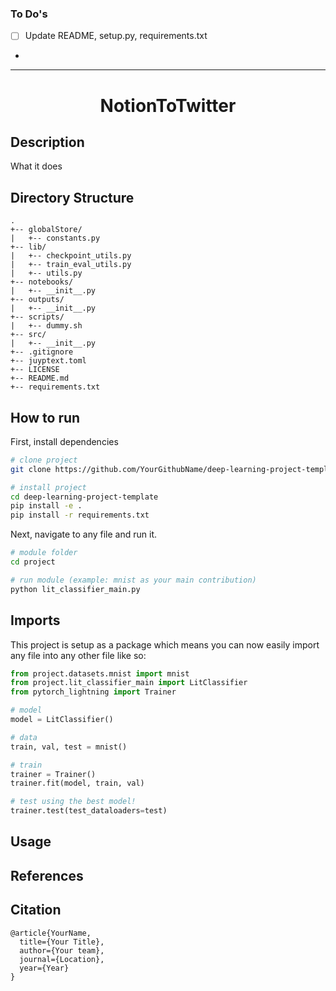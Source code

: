 ### To Do's
- [ ] Update README, setup.py, requirements.txt
-   

---

<div align="center">    
 
# NotionToTwitter  
 
</div>
 
## Description   
What it does   

## Directory Structure

```
.
+-- globalStore/
|   +-- constants.py
+-- lib/
|   +-- checkpoint_utils.py
|   +-- train_eval_utils.py
|   +-- utils.py
+-- notebooks/
|   +-- __init__.py
+-- outputs/
|   +-- __init__.py
+-- scripts/
|   +-- dummy.sh
+-- src/
|   +-- __init__.py
+-- .gitignore
+-- juyptext.toml
+-- LICENSE
+-- README.md
+-- requirements.txt
```

## How to run   
First, install dependencies   
```bash
# clone project   
git clone https://github.com/YourGithubName/deep-learning-project-template

# install project   
cd deep-learning-project-template 
pip install -e .   
pip install -r requirements.txt
 ```   
 Next, navigate to any file and run it.   
 ```bash
# module folder
cd project

# run module (example: mnist as your main contribution)   
python lit_classifier_main.py    
```

## Imports
This project is setup as a package which means you can now easily import any file into any other file like so:
```python
from project.datasets.mnist import mnist
from project.lit_classifier_main import LitClassifier
from pytorch_lightning import Trainer

# model
model = LitClassifier()

# data
train, val, test = mnist()

# train
trainer = Trainer()
trainer.fit(model, train, val)

# test using the best model!
trainer.test(test_dataloaders=test)
```

## Usage

## References

## Citation   
```
@article{YourName,
  title={Your Title},
  author={Your team},
  journal={Location},
  year={Year}
}
```   
 

